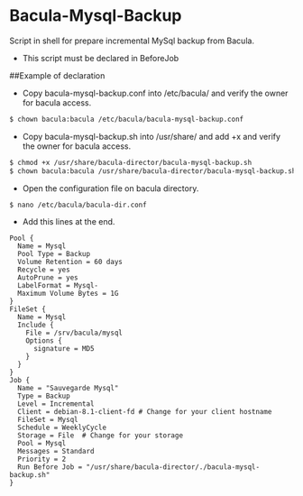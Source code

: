 # Bacula-Mysql-Backup
Script in shell for prepare incremental MySql backup from Bacula.

- This script must be declared in BeforeJob

##Example of declaration

- Copy bacula-mysql-backup.conf into /etc/bacula/ and verify the owner for bacula access.

```sh
$ chown bacula:bacula /etc/bacula/bacula-mysql-backup.conf
```

- Copy bacula-mysql-backup.sh into /usr/share/ and add +x and verify the owner for bacula access.

```sh
$ chmod +x /usr/share/bacula-director/bacula-mysql-backup.sh
$ chown bacula:bacula /usr/share/bacula-director/bacula-mysql-backup.sh
```

- Open the configuration file on bacula directory.

```sh
$ nano /etc/bacula/bacula-dir.conf
```

- Add this lines at the end.

```
Pool {
  Name = Mysql
  Pool Type = Backup
  Volume Retention = 60 days
  Recycle = yes
  AutoPrune = yes
  LabelFormat = Mysql-
  Maximum Volume Bytes = 1G
}
FileSet {
  Name = Mysql
  Include {
    File = /srv/bacula/mysql
    Options {
      signature = MD5
    }
  }
}
Job {
  Name = "Sauvegarde Mysql"
  Type = Backup
  Level = Incremental
  Client = debian-8.1-client-fd # Change for your client hostname
  FileSet = Mysql
  Schedule = WeeklyCycle
  Storage = File  # Change for your storage
  Pool = Mysql
  Messages = Standard
  Priority = 2
  Run Before Job = "/usr/share/bacula-director/./bacula-mysql-backup.sh"
}
```
